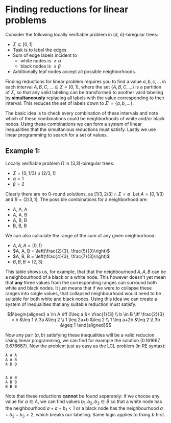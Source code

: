 # Finding reductions for linear problems
Consider the following locally verifiable problem in (d, $`\delta`$)-biregular trees:
- $`\Sigma \subseteq [0,1]`$
- Task is to label the edges
- Sum of edge labels incident to
    - white nodes is $`\geq \alpha`$
    - black nodes is $`\leq \beta`$
- Additionally leaf nodes accept all possible neighborhoods.

Finding reductions for linear problem requires you to find a value $`a, b, c, ...`$ in each interval $`A, B, C, ... \subseteq \Sigma = [0, 1]`$, where the set $`\{A, B, C,...\}`$ is a partition of $`\Sigma`$, so that any valid labeling can be transformed to another valid labeling by **simultaneously** replacing all labels with the value corresponding to their interval. This reduces the set of labels down to $`\Sigma' = \{a, b, ...\}`$.





The basic idea is to check every combination of these intervals and note which of these combinations could be neighborhoods of white and/or black nodes. Using these combinations we can form a system of linear inequalities that the simultanious reductions must satisfy. Lastly we use linear programming to search for a set of values.



## Example 1:

Locally verifiable problem $`\Pi`$ in (3,3)-biregular trees:
- $`\Sigma = [0, 1/3) \cup (2/3, 1]`$
- $`\alpha = 1`$
- $`\beta = 2`$

Clearly there are no 0-round solutions, as $`[1/3, 2/3] \cap \Sigma = \emptyset`$. Let $`A= [0, 1/3)`$ and $`B= (2/3, 1]`$. The possible combinations for a neighborhood are:

- A, A, A 
- A, A, B 
- A, B, B 
- B, B, B

We can also calculate the range of the sum of any given neighborhood:

- $`A, A, A = \left[0, 1 \right)`$
- $`A, A, B = \left(\frac{2}{3}, \frac{5}{3}\right)`$
- $`A, B, B = \left(\frac{4}{3}, \frac{7}{3}\right)`$
- $`B, B, B = \left(2, 3\right]`$

This table shows us, for example, that that the neighbourhood $`A, A, B`$ can be a neighbourhood of a black or a white node. This however doesn't yet mean that **any** three values from the corresponding ranges can surround both white and black nodes. It just means that if we were to collapse these ranges into single values, that collapsed neighbourhood would need to be suitable for both white and black nodes. Using this idea we can create a system of inequalities that any suitable reduction must satisfy.

```math
\begin{aligned}

a \in A \iff 0\leq a &< \frac{1}{3} \\
b \in B \iff \frac{2}{3} < b &\leq 1 \\
3a &\leq 2 \\
1 \leq 2a+b  &\leq 2 \\
1 \leq a+2b &\leq 2 \\
3b &\geq 1
\end{aligned}
```
Now any pair $`(a,b)`$ satisfying these inequalities will be a valid reducion. Using linear programming, we can find for example the solution $`(0.161667, 0.676667)`$. Now the problem just as easy as the LCL problem (in RE syntax):
```
A A A
A A B
A B B


A A B
A B B
B B B
```

Note that these reductions **cannot** be found separately: if we choose any value for $`a\in A`$, we can find values $`b_1, b_2, b_3 \in B`$ so that a white node has the neighbourhood $`a+a+b_1<1`$ or a black node has the neighbourhood $`a+b_2+b_3>2`$, which breaks our labeling. Same logic applies to fixing $`b`$ first.
